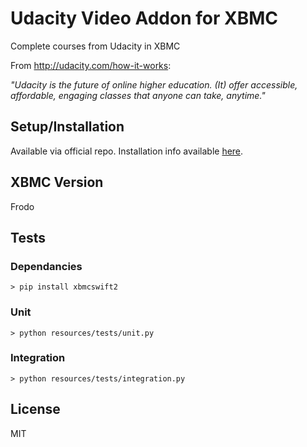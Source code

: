 Udacity Video Addon for XBMC
======================

Complete courses from Udacity in XBMC

From http://udacity.com/how-it-works:

*"Udacity is the future of online higher education. (It) offer accessible, affordable, engaging classes that anyone can take, anytime."*

## Setup/Installation

Available via official repo. Installation info available [here](http://wiki.xbmc.org/index.php?title=Add-ons).

## XBMC Version

Frodo

## Tests

### Dependancies

    > pip install xbmcswift2

### Unit

    > python resources/tests/unit.py

### Integration

    > python resources/tests/integration.py

## License

MIT
